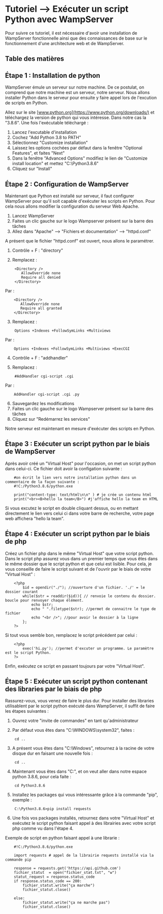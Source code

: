 # Tutoriel --> Exécuter un script Python avec WampServer

Pour suivre ce tutoriel, il est nécessaire d'avoir une installation de WampServer fonctionnelle ainsi que des connaissances de base sur le fonctionnement d'une architecture web et de WampServer.

## Table des matières

## Étape 1 : Installation de python

WampServer émule un serveur sur notre machine. De ce postulat, on comprend que notre machine est un serveur, notre serveur. Nous allons installer Python dans le serveur pour ensuite y faire appel lors de l'excution de scripts en Python.

Allez sur le site [www.python.org](https://www.python.org/downloads/) et téléchargez la version de python qui vous intéresse. Dans notre cas la "3.8.6". Une fois l'exécutable téléchargé :
1. Lancez l'excutable d'installation
2. Cochez "Add Python 3.8 to PATH"
3. Sélectionnez "Customize installation"
4. Laissez les options cochées par défaut dans la fenêtre "Optional Features", et faites "Next"
5. Dans la fenêtre "Advanced Options" modifiez le lien de "Customize install location" et mettez "C:\Python3.8.6"
6. Cliquez sur "Install"

## Étape 2 : Configuration de WampServer

Maintenant que Python est installé sur serveur, il faut configurer WampServer pour qu'il soit capable d'exécuter les scripts en Python. Pour cela nous allons modifier la configuration du serveur Web Apache.

1. Lancez WampServer
2. Faites un clic gauche sur le logo Wampserver présent sur la barre des tâches
3. Allez dans "Apache" --> "Fichiers et documentation" --> "httpd.conf"

A présent que le fichier "httpd.conf" est ouvert, nous allons le paramétrer.
1. Contrôle + F : "directory"
2. Remplacez :

        <Directory />
           AllowOverride none
           Require all denied
        </Directory>

Par :
 
        <Directory />
           AllowOverride none
           Require all granted
        </Directory>

3. Remplacez :

        Options +Indexes +FollowSymLinks +Multiviews
        
Par :

        Options +Indexes +FollowSymLinks +Multiviews +ExecCGI

4. Contrôle + F : "addhandler"
5. Remplacez :

        #AddHandler cgi-script .cgi
        
Par :

        AddHandler cgi-script .cgi .py
        
6. Sauvegardez les modifications
7. Faites un clic gauche sur le logo Wampserver présent sur la barre des tâches
8. Cliquez sur "Redémarrez les services"

Notre serveur est maintenant en mesure d'exécuter des scripts en Python.

## Étape 3 : Exécuter un script python par le biais de WampServer

Après avoir créé un "Virtual Host" pour l'occasion, on met un script python dans celui-ci. Ce fichier doit avoir la configation suivante :

        #on écrit le lien vers notre installation python dans un commentaire de la façon suivante :
        #!C:/Python3.8.6/python.exe

        print("content-type: text/html\n\n" ) # je crée un contenu html
        print("<br><B>hello la team</B>") #j'affiche hello la team en HTML

Si vous excutez le script en double cliquant dessus, ou en mettant directement le lien vers celui ci dans votre barre de recherche, votre page web affichera "hello la team".

## Étape 4 : Exécuter un script python par le biais de php

Créez un fichier php dans le même "Virtual Host" que votre script python. Dans le script php assurez vous dans un premier temps que vous êtes dans le même dossier que le script python et que celui est lisible. Pour cela, je vous conseille de faire le script suivant et de l'ouvrir par le biais de votre "Virtual Host" :
        
        <?php
            $id = opendir("./"); //ouverture d'un fichier. './' = le dossier courant
            while($str = readdir($id)){ // renvoie le contenu du dossier. boucle pour renvoyer chaque élément.
                echo $str;
                echo " ".filetype($str); //permet de connaitre le type de fichier
                echo "<br />"; //pour avoir le dossier à la ligne
            };
        ?>
 
 Si tout vous semble bon, remplacez le script précédent par celui :
 
        <?php
            exec('hi.py'); //permet d'excuter un programme. Le paramètre est le script Python.
        ?>
        
  Enfin, exécutez ce script en passant toujours par votre "Virtual Host".
  
  
## Étape 5 : Exécuter un script python contenant des libraries par le biais de php

Rassurez-vous, vous venez de faire le plus dur. Pour installer des libraries utilisablent par le script python exécuté dans WampServer, il suffit de faire les étapes suivantes :
1. Ouvrez votre "invite de commandes" en tant qu'administrateur
2. Par défaut vous êtes dans "C:\WINDOWS\system32", faites :

        cd ..
4. A présent vous êtes dans "C:\Windows", retournez à la racine de votre disque dur en faisant une nouvelle fois :

        cd ..
5. Maintenant vous êtes dans "C:\", et on veut aller dans notre espace python 3.8.6, pour cela faite :

        cd Python3.8.6
6. Installez les packages qui vous intéressante grâce à la commande "pip", exemple :

        C:\Python3.8.6>pip install requests
        
7. Une fois vos packages installés, retournez dans votre "Virtual Host" et exécutez le script python faisant appel à des librairies avec votre script php comme vu dans l'étape 4.

Exemple de script en python faisant appel à une librarie :

        #!C:/Python3.8.6/python.exe

        import requests # appel de la librairie requests installé via la commande pip

        response = requests.get('https://api.github.com')
        fichier_statut  = open("fichier_stat.txt", "w")
        statut_request = response.status_code
        if response.status_code == 200:
            fichier_statut.write("ça marche")
            fichier_statut.close()

        else:
            fichier_statut.write("ça ne marche pas")
            fichier_statut.close()
